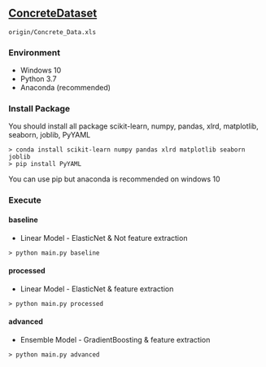 ##  [ConcreteDataset](https://archive.ics.uci.edu/ml/datasets/Concrete+Compressive+Strength)
`origin/Concrete_Data.xls`
###  Environment
- Windows 10
- Python 3.7
- Anaconda (recommended)
###  Install Package
You should install all package
scikit-learn, numpy, pandas, xlrd, matplotlib, seaborn, joblib, PyYAML
```shell script
> conda install scikit-learn numpy pandas xlrd matplotlib seaborn joblib
> pip install PyYAML
```
You can use pip but anaconda is recommended on windows 10
###  Execute
####  baseline
- Linear Model - ElasticNet & Not feature extraction
```shell script
> python main.py baseline
```
#### processed
- Linear Model - ElasticNet & feature extraction
```shell script
> python main.py processed
```
#### advanced
- Ensemble Model - GradientBoosting & feature extraction
```shell script
> python main.py advanced
```